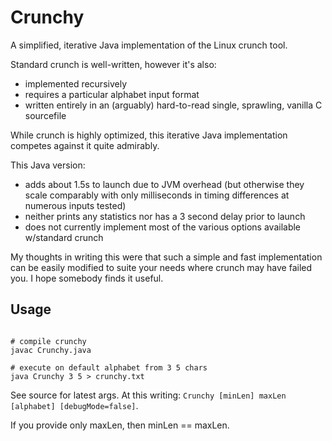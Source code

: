 # Crunchy

A simplified, iterative Java implementation of the Linux crunch tool.

Standard crunch is well-written, however it's also:

 - implemented recursively
 - requires a particular alphabet input format
 - written entirely in an (arguably) hard-to-read single, sprawling, vanilla C sourcefile

While crunch is highly optimized, this iterative Java implementation competes against it quite admirably.

This Java version:

 - adds about 1.5s to launch due to JVM overhead (but otherwise they scale comparably with only milliseconds in timing differences at numerous inputs tested)
 - neither prints any statistics nor has a 3 second delay prior to launch
 - does not currently implement most of the various options available w/standard crunch

My thoughts in writing this were that such a simple and fast implementation can be easily modified to suite your needs where crunch may have failed you.
I hope somebody finds it useful.

## Usage

```

# compile crunchy
javac Crunchy.java

# execute on default alphabet from 3 5 chars
java Crunchy 3 5 > crunchy.txt

```

See source for latest args. 
At this writing: `Crunchy [minLen] maxLen [alphabet] [debugMode=false]`.

If you provide only maxLen, then minLen == maxLen.

